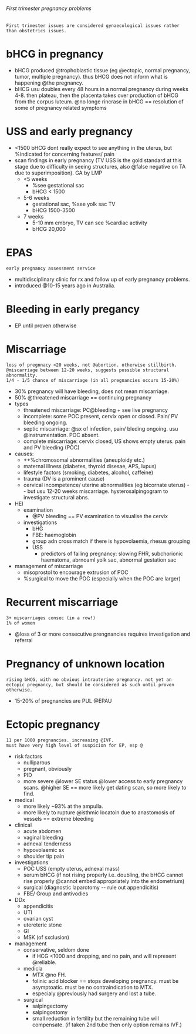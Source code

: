 ###### First trimester pregnancy problems
    First trimester issues are considered gynaecological issues rather than obstetrics issues.




# bHCG in pregnancy
- bHCG produced @trophoblastic tissue (eg @ectopic, normal pregnancy, tumor, multiple pregnancy). thus bHCG does not inform what is happening @the pregnancy. 
- bHCG usu doubles every 48 hours in a normal pregnancy during weeks 4-8. then plateau, then the placenta takes over production of bHCG from the corpus luteum. @no longe rincrase in bHCG == resolution of some of pregnancy related symptoms

# USS and early pregnancy
- <1500 bHCG dont really expect to see anything in the uterus, but %indicated for concerning features/ pain
- scan findings in early pregnancy (TV USS is the gold standard at this stage due to difficulty in seeing structures, also @false negative on TA due to superimposition). GA by LMP
    + <5 weeks 
        * %see gestational sac
        * bHCG < 1500
    + 5-6 weeks
        * gestational sac, %see yolk sac TV
        * bHCG 1500-3500
    + 7 weeks
        * 5-10 mm embryo, TV can see %cardiac activity
        * bHCG 20,000
        
# EPAS
    early pregnancy assessment service
- multidisciplinary clinic for rx and follow up of early pregnancy problems. 
- introduced @10-15 years ago in Australia.

# Bleeding in early pregancy
- EP until proven otherwise

# Miscarriage
    loss of pregnnacy <20 weeks, not @abortion. otherwise stillbirth.
    @miscarriage between 12-20 weeks, suggests possible structural abnormality.
    1/4 - 1/5 chance of miscarriage (in all pregnancies occurs 15-20%)
- 30% pregnancy will have bleeding, does not mean miscarriage. 
- 50% @threatened miscarriage == continuing pregnancy
- types
    + threatened miscarriage: PC@bleeding + see live pregnancy
    + incomplete: some POC present, cervix open or closed. Pain/ PV bleeding ongoing. 
    + septic miscarriage: @sx of infection, pain/ bleding ongoing. usu @instrumentation. POC absent.
    + complete miscarriage: cervix closed, US shows empty uterus. pain and PV bleeding (POC)
- causes:
    + ++%chromosomal abnormalities (aneuploidy etc.)
    + maternal illness (diabetes, thyroid disesae, APS, lupus)
    + lifestyle factors (smoking, diabetes, alcohol, caffeine)
    + trauma (DV is a prominent cause)
    + cervical incompetence/ uterine abnormalities (eg bicornate uterus) -- but usu 12-20 weeks miscarriage. hysterosalpingogram to investigate structural abns.
- HEI
    + examination
        * @PV bleeding == PV examination to visualise the cervix
    + investigations
        * bHG
        * FBE: haemoglobin
        * group adn cross match if there is hypovolaemia, rhesus grouping
        * USS
            - predictors of failing pregnancy: slowing FHR, subchorionic haematoma, abrnoaml yolk sac, abnormal gestation sac
- management of miscarriage
    + misoprostol to encourage extrusion of POC
    + %surgical to move the POC (especially when the POC are larger)

# Recurrent miscarriage
    3+ miscarriages consec (in a row!)
    1% of women
- @loss of 3 or more consecutive prengnancies requires investigation and referral

# Pregnancy of unknown location
    rising bHCG, with no obvious intrauterine pregnancy. not yet an ectopic pregnancy, but should be considered as such until proven otherwise.
- 15-20% of pregnancies are PUL @EPAU

# Ectopic pregnancy
    11 per 1000 pregnancies. increasing @IVF.
    must have very high level of suspicion for EP, esp @
- risk factors
    + nulliparous
    + pregnant, obviously
    + PID
    + more severe @lower SE status @lower access to early pregnancy scans. @higher SE == more likely get dating scan, so more likely to find.
- medical
    + more likely ~93% at the ampulla. 
    + more likely to rupture @isthmic locatoin due to anastomosis of vessels == extreme bleeding 
- clinical
    + acute abdomen
    + vaginal bleeding
    + adnexal tenderness
    + hypovolaemic sx
    + shoulder tip pain
- investigations
    + POC USS (empty uterus, adnexal mass)
    + serum bHCG (if not rising properly i.e. doubling, the bHCG cannot rise properly @cannot embed appropriately into the endometrium)
    + surgical (diagnostic laparotomy -- rule out appendicitis)
    + FBE/ Group and antivodies
- DDx
    + appendicitis 
    + UTI
    + ovarian cyst
    + utereteric stone
    + GI
    + MSK (of sxclusion)
- management
    + conservative, seldom done
        * if HCG <1000 and dropping, and no pain, and will represent @reliable. 
    + medicla
        * MTX @no FH. 
        * folinic acid blocker == stops developing pregnancy. must be asymptoatic. must be no contraindication to MTX.
        * especialy @previously had surgery and lost a tube.
    + surgical
        * salpingectomy
        * salpingostomy
        * small reduction in fertility but the remaining tube will compensate. (if taken 2nd tube then only option remains IVF.)
